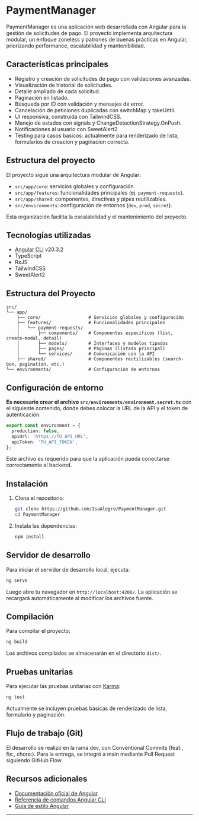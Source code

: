 # PaymentManager

PaymentManager es una aplicación web desarrollada con Angular para la gestión de solicitudes de pago.
El proyecto implementa arquitectura modular, un enfoque zoneless y patrones de buenas prácticas en Angular, priorizando performance, escalabilidad y mantenibilidad.

## Características principales

- Registro y creación de solicitudes de pago con validaciones avanzadas.
- Visualización de historial de solicitudes.
- Detalle ampliado de cada solicitud.
- Paginación en listado.
- Búsqueda por ID con validación y mensajes de error.
- Cancelación de peticiones duplicadas con switchMap y takeUntil.
- UI responsiva, construida con TailwindCSS.
- Manejo de estados con signals y ChangeDetectionStrategy.OnPush.
- Notificaciones al usuario con SweetAlert2.
- Testing para casos basicos: actualmente para renderizado de lista, formularios de creacion y paginacion correcta. 


## Estructura del proyecto

El proyecto sigue una arquitectura modular de Angular:

- `src/app/core`: servicios globales y configuración.
- `src/app/features`: funcionalidades principales (ej. `payment-requests`).
- `src/app/shared`: componentes, directivas y pipes reutilizables.
- `src/environments`: configuración de entornos (`dev`, `prod`, `secret`).

Esta organización facilita la escalabilidad y el mantenimiento del proyecto.

## Tecnologías utilizadas

- [Angular CLI](https://github.com/angular/angular-cli) v20.3.2
- TypeScript
- RxJS
- TailwindCSS
- SweetAlert2

## Estructura del Proyecto

```
src/
└── app/
    ├── core/                  # Servicios globales y configuración
    ├── features/              # Funcionalidades principales
    │   └── payment-requests/
    │       ├── components/    # Componentes específicos (list, create-modal, detail)
    │       ├── models/        # Interfaces y modelos tipados
    │       ├── pages/         # Páginas (listado principal)
    │       └── services/      # Comunicación con la API
    ├── shared/                # Componentes reutilizables (search-box, pagination, etc.)
└── environments/              # Configuración de entornos
```


## Configuración de entorno

**Es necesario crear el archivo `src/environments/environment.secret.ts`** con el siguiente contenido, donde debes colocar la URL de la API y el token de autenticación:

```typescript
export const environment = {
  production: false,
  apiUrl: 'https://TU_API_URL',
  apiToken: 'TU_API_TOKEN',
};
```

Este archivo es requerido para que la aplicación pueda conectarse correctamente al backend.

## Instalación

1. Clona el repositorio:
   ```bash
   git clone https://github.com/IsaAlegre/PaymentManager.git
   cd PaymentManager
   ```
2. Instala las dependencias:
   ```bash
   npm install
   ```

## Servidor de desarrollo

Para iniciar el servidor de desarrollo local, ejecuta:

```bash
ng serve
```

Luego abre tu navegador en `http://localhost:4200/`. La aplicación se recargará automáticamente al modificar los archivos fuente.

## Compilación

Para compilar el proyecto:

```bash
ng build
```

Los archivos compilados se almacenarán en el directorio `dist/`.

## Pruebas unitarias

Para ejecutar las pruebas unitarias con [Karma](https://karma-runner.github.io):

```bash
ng test
```
Actualmente se incluyen pruebas básicas de renderizado de lista, formulario y paginación.

## Flujo de trabajo (Git)

El desarrollo se realizó en la rama dev, con Conventional Commits (feat:, fix:, chore:).
Para la entrega, se integró a main mediante Pull Request siguiendo GitHub Flow.


## Recursos adicionales

- [Documentación oficial de Angular](https://angular.dev/docs)
- [Referencia de comandos Angular CLI](https://angular.dev/tools/cli)
- [Guía de estilo Angular](https://angular.dev/guide/styleguide)

---
